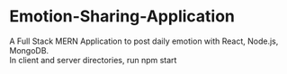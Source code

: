 # Emotion-Sharing-Application
A Full Stack MERN Application to post daily emotion with React, Node.js, MongoDB.<br/>
In client and server directories, run npm start